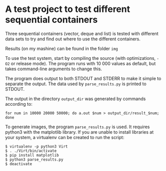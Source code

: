 # A test project to test different sequential containers

Three sequential containers (vector, deque and list) is tested with different data sets to try and find out where to use the different containers.

Results (on my mashine) can be found in the folder ```img```

To use the test system, start by compiling the source (with optimizations, ```-O2``` or release mode). The program runs with 10 000 values as default, but takes command-line arguments to change this.   

The program does output to both STDOUT and STDERR to make it simple to separate the output. The data used by ```parse_results.py``` is printed to STDOUT. 

The output in the directory ```output_dir``` was generated by commands according to:

```for num in 10000 20000 50000; do a.out $num > output_dir/result_$num; done```

To generate images, the program ```parse_results.py``` is used. It requires python3 with the matplotlib library. If you are unable to install libraries at your system, a virtualenv can be created to run the script:
```
$ virtualenv -p python3 Virt
$ . ./Virt/bin/activate
$ pip install matplotlib
$ python3 parse_results.py
$ deactivate
```

  
